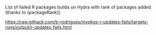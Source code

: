 List of failed R packages builds on Hydra with rank of packages added (thanks to {packageRank})

https://raw.githack.com/b-rodrigues/nixpkgs-r-updates-fails/targets-runs/output/r-updates-fails.html

